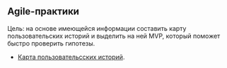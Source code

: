 ## Agile-практики
Цель: на основе имеющейся информации составить карту пользовательских историй и выделить на ней MVP, который поможет быстро проверить гипотезы.
- [Карта пользовательсских историй](https://drive.google.com/file/d/1YbrgmUiMnrGPuOL8rBii9Zp3yxpd08c4/view?usp=sharing).

